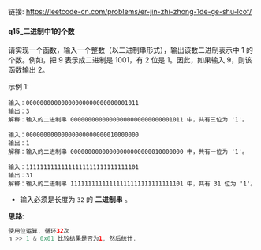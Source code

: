 链接:   https://leetcode-cn.com/problems/er-jin-zhi-zhong-1de-ge-shu-lcof/

#### q15_二进制中1的个数

请实现一个函数，输入一个整数（以二进制串形式），输出该数二进制表示中 1 的个数。例如，把 9 表示成二进制是 1001，有 2 位是 1。因此，如果输入 9，则该函数输出 2。



示例 1:

```
输入：00000000000000000000000000001011
输出：3
解释：输入的二进制串 00000000000000000000000000001011 中，共有三位为 '1'。

输入：00000000000000000000000010000000
输出：1
解释：输入的二进制串 00000000000000000000000010000000 中，共有一位为 '1'。

输入：11111111111111111111111111111101
输出：31
解释：输入的二进制串 11111111111111111111111111111101 中，共有 31 位为 '1'。

```

+ 输入必须是长度为 `32` 的 **二进制串** 。

**思路**: 

```java
使用位运算, 循环32次
n >> 1 & 0x01 比较结果是否为1, 然后统计. 
```









